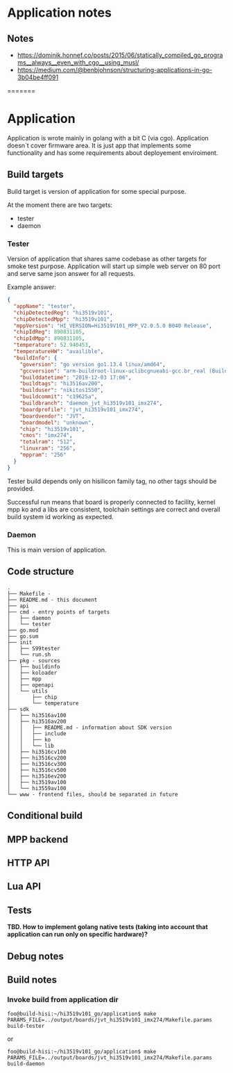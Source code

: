 # Application notes

## Notes

* https://dominik.honnef.co/posts/2015/06/statically_compiled_go_programs__always__even_with_cgo__using_musl/
* https://medium.com/@benbjohnson/structuring-applications-in-go-3b04be4ff091

=======
# Application
Application is wrote mainly in golang with a bit C (via cgo). 
Application doesn`t cover firmware area. 
It is just app that implements some functionality and has some requirements about deployement enviroiment.

## Build targets
Build target is version of application for some special purpose.

At the moment there are two targets:
* tester
* daemon

### Tester
Version of application that shares same codebase as other targets for smoke test purpose.
Application will start up simple web server on 80 port and serve same json answer for all requests.

Example answer:
```json
{
  "appName": "tester",
  "chipDetectedReg": "hi3519v101",
  "chipDetectedMpp": "hi3519v101",
  "mppVersion": "HI_VERSION=Hi3519V101_MPP_V2.0.5.0 B040 Release",
  "chipIdReg": 890831105,
  "chipIdMpp": 890831105,
  "temperature": 52.940453,
  "temperatureHW": "availible",
  "buildInfo": {
    "goversion": "go version go1.13.4 linux/amd64",
    "gccversion": "arm-buildroot-linux-uclibcgnueabi-gcc.br_real (Buildroot 2019.08-g1aead48-dirty) 7.4.0 Copyright (C) 2017 Free Software Foundation, Inc. This is free software; see the source for copying conditions.  There is NO warranty; not even for MERCHANTABILITY or FITNESS FOR A PARTICULAR PURPOSE.",
    "builddatetime": "2019-12-03 17:06",
    "buildtags": "hi3516av200",
    "builduser": "nikitos1550",
    "buildcommit": "c19625a",
    "buildbranch": "daemon_jvt_hi3519v101_imx274",
    "boardprofile": "jvt_hi3519v101_imx274",
    "boardvendor": "JVT",
    "boardmodel": "unknown",
    "chip": "hi3519v101",
    "cmos": "imx274",
    "totalram": "512",
    "linuxram": "256",
    "mppram": "256"
  }
}
```

Tester build depends only on hisilicon family tag, no other tags should be provided.

Successful run means that board is properly connected to facility, kernel mpp ko and a libs are consistent,
toolchain settings are correct and overall build system id working as expected.

### Daemon

This is main version of application. 

## Code structure

```
.
├── Makefile - 
├── README.md - this document
├── api
├── cmd - entry points of targets
│   ├── daemon
│   └── tester
├── go.mod
├── go.sum
├── init
│   ├── S99tester
│   └── run.sh
├── pkg - sources
│   ├── buildinfo
│   ├── koloader
│   ├── mpp
│   ├── openapi
│   └── utils
│       ├── chip
│       └── temperature
├── sdk
│   ├── hi3516av100
│   ├── hi3516av200
│   │   ├── README.md - information about SDK version
│   │   ├── include
│   │   ├── ko
│   │   └── lib
│   ├── hi3516cv100
│   ├── hi3516cv200
│   ├── hi3516cv300
│   ├── hi3516cv500
│   ├── hi3516ev200
│   ├── hi3519av100
│   └── hi3559av100
└── www - frontend files, should be separated in future
```

## Conditional build

## MPP backend

## HTTP API

## Lua API

## Tests
**TBD. How to implement golang native tests (taking into account that application can run only on specific hardware)?**

## Debug notes

## Build notes
### Invoke build from application dir
```console
foo@build-hisi:~/hi3519v101_go/application$ make PARAMS_FILE=../output/boards/jvt_hi3519v101_imx274/Makefile.params build-tester
```
or
```console
foo@build-hisi:~/hi3519v101_go/application$ make PARAMS_FILE=../output/boards/jvt_hi3519v101_imx274/Makefile.params build-daemon
```
